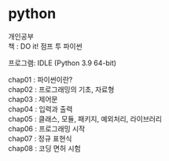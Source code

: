 # python   
   
개인공부   
책 : DO it! 점프 투 파이썬      

프로그램: IDLE (Python 3.9 64-bit)  
    
chap01 : 파이썬이란?   
chap02 : 프로그래밍의 기초, 자료형   
chap03 : 제어문   
chap04 : 입력과 출력   
chap05 : 클래스, 모듈, 패키지, 예외처리, 라이브러리   
chap06 : 프로그래밍 시작   
chap07 : 정규 표현식   
chap08 : 코딩 면허 시험      

